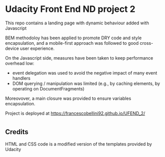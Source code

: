# Udacity Front End ND project 2

This repo contains a landing page with dynamic behaviour added with Javascript

BEM methodoloy has been applied to promote DRY code and style encapsulation, and a mobile-first approach was followed to good cross-device user experience.

On the Javascript side, measures have been taken to keep performance overhead low: 
 - event delegation was used to avoid the negative impact of many event handlers
 - DOM querying / manipulation was limited (e.g., by caching elements, by operating on DocumentFragments)

Moreovover, a main closure was provided to ensure variables encapsulation.


Project is deployed at https://francescobellini92.github.io/UFEND_2/

#

## Credits

HTML and CSS code is a modified version of the templates provided by Udacity